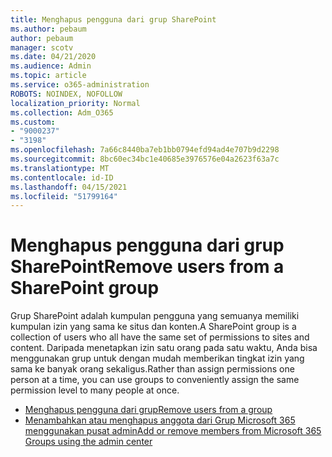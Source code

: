 ```yaml
---
title: Menghapus pengguna dari grup SharePoint
ms.author: pebaum
author: pebaum
manager: scotv
ms.date: 04/21/2020
ms.audience: Admin
ms.topic: article
ms.service: o365-administration
ROBOTS: NOINDEX, NOFOLLOW
localization_priority: Normal
ms.collection: Adm_O365
ms.custom:
- "9000237"
- "3198"
ms.openlocfilehash: 7a66c8440ba7eb1bb0794efd94ad4e707b9d2298
ms.sourcegitcommit: 8bc60ec34bc1e40685e3976576e04a2623f63a7c
ms.translationtype: MT
ms.contentlocale: id-ID
ms.lasthandoff: 04/15/2021
ms.locfileid: "51799164"
---
```

# <a name="remove-users-from-a-sharepoint-group"></a><span data-ttu-id="0a8af-102">Menghapus pengguna dari grup SharePoint</span><span class="sxs-lookup"><span data-stu-id="0a8af-102">Remove users from a SharePoint group</span></span>

<span data-ttu-id="0a8af-103">Grup SharePoint adalah kumpulan pengguna yang semuanya memiliki kumpulan izin yang sama ke situs dan konten.</span><span class="sxs-lookup"><span data-stu-id="0a8af-103">A SharePoint group is a collection of users who all have the same set of permissions to sites and content.</span></span> <span data-ttu-id="0a8af-104">Daripada menetapkan izin satu orang pada satu waktu, Anda bisa menggunakan grup untuk dengan mudah memberikan tingkat izin yang sama ke banyak orang sekaligus.</span><span class="sxs-lookup"><span data-stu-id="0a8af-104">Rather than assign permissions one person at a time, you can use groups to conveniently assign the same permission level to many people at once.</span></span>

- [<span data-ttu-id="0a8af-105">Menghapus pengguna dari grup</span><span class="sxs-lookup"><span data-stu-id="0a8af-105">Remove users from a group</span></span>](https://docs.microsoft.com/sharepoint/customize-sharepoint-site-permissions#remove-users-from-a-group)
- [<span data-ttu-id="0a8af-106">Menambahkan atau menghapus anggota dari Grup Microsoft 365 menggunakan pusat admin</span><span class="sxs-lookup"><span data-stu-id="0a8af-106">Add or remove members from Microsoft 365 Groups using the admin center</span></span>](https://docs.microsoft.com/microsoft-365/admin/create-groups/add-or-remove-members-from-groups)
